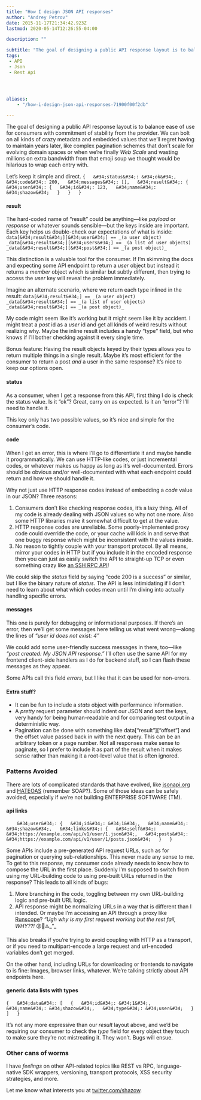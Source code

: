 ```yaml
---
title: "How I design JSON API responses"
author: "Andrey Petrov"
date: 2015-11-17T21:34:42.923Z
lastmod: 2020-05-14T12:26:55-04:00

description: ""

subtitle: "The goal of designing a public API response layout is to balance ease of use for consumers with commitment of stability from the provider…"
tags:
 - API
 - Json
 - Rest Api




aliases:
    - "/how-i-design-json-api-responses-71900f00f2db"

---
```


The goal of designing a public API response layout is to balance ease of use for consumers with commitment of stability from the provider. We can bolt on all kinds of crazy metadata and embedded values that we’ll regret having to maintain years later, like complex pagination schemes that don’t scale for evolving domain spaces or when we’re finally _Web Scale_ and wasting millions on extra bandwidth from that emoji soup we thought would be hilarious to wrap each entry with.

Let’s keep it simple and direct.
`{  
    &#34;status&#34;: &#34;ok&#34;,  
    &#34;code&#34;: 200,  
    &#34;messages&#34;: [],  
    &#34;result&#34;: {  
        &#34;user&#34;: {  
            &#34;id&#34;: 123,  
            &#34;name&#34;: &#34;shazow&#34;  
        }  
    }  
}`

#### result

The hard-coded name of “result” could be anything—like _payload_ or _response_ or whatever sounds sensible—but the keys inside are important. Each key helps us double-check our expectations of what is inside:
`data[&#34;result&#34;][&#34;user&#34;] == _(a user object)  
_data[&#34;result&#34;][&#34;users&#34;] == _(a list of user objects)  
_data[&#34;result&#34;][&#34;post&#34;] == _(a post object)_`

This distinction is a valuable tool for the consumer. If I’m skimming the docs and expecting some API endpoint to return a _user_ object but instead it returns a _member_ object which is similar but subtly different, then trying to access the _user_ key will reveal the problem immediately.

Imagine an alternate scenario, where we return each type inlined in the result:
`data[&#34;result&#34;] == _(a user object)  
_data[&#34;result&#34;] == _(a list of user objects)  
_data[&#34;result&#34;] == _(a post object)_`

My code might seem like it’s working but it might seem like it by accident. I might treat a _post_ id as a _user_ id and get all kinds of weird results without realizing why. Maybe the inline result includes a handy “type” field, but who knows if I’ll bother checking against it every single time.

Bonus feature: Having the result objects keyed by their types allows you to return multiple things in a single result. Maybe it’s most efficient for the consumer to return a post _and_ a user in the same response? It’s nice to keep our options open.

#### status

As a consumer, when I get a response from this API, first thing I do is check the status value. Is it “ok”? Great, carry on as expected. Is it an “error”? I’ll need to handle it.

This key only has two possible values, so it’s nice and simple for the consumer’s code.

#### code

When I get an error, this is where I’ll go to differentiate it and maybe handle it programmatically. We can use HTTP-like codes, or just incremental codes, or whatever makes us happy as long as it’s well-documented. Errors should be obvious and/or well-documented with what each endpoint could return and how we should handle it.

Why not just use HTTP response codes instead of embedding a _code_ value in our JSON? Three reasons:

1.  Consumers don’t like checking response codes, it’s a lazy thing. All of my code is already dealing with JSON values so why not one more. Also some HTTP libraries make it somewhat difficult to get at the value.
2.  HTTP response codes are unreliable. Some poorly-implemented proxy code could override the code, or your cache will kick in and serve that one buggy response which might be inconsistent with the values inside.
3.  No reason to tightly couple with your transport protocol. By all means, mirror your codes in HTTP but if you include it in the encoded response then you can just as easily switch the API to straight-up TCP or even something crazy like [an SSH RPC API](https://medium.com/@shazow/ssh-how-does-it-even-9e43586e4ffc)!

We could skip the _status_ field by saying “code 200 is a success” or similar, but I like the binary nature of _status._ The API is less intimidating if I don’t need to learn about what which codes mean until I’m diving into actually handling specific errors.

#### messages

This one is purely for debugging or informational purposes. If there’s an error, then we’ll get some messages here telling us what went wrong—along the lines of _“user id does not exist: 4”_

We could add some user-friendly success messages in there, too—like _“post created: My JSON API response.”_ I’ll often use the same API for my frontend client-side handlers as I do for backend stuff, so I can flash these messages as they appear.

Some APIs call this field _errors_, but I like that it can be used for non-errors.

#### Extra stuff?

*   It can be fun to include a _stats_ object with performance information.
*   A _pretty_ request parameter should indent our JSON and sort the keys, very handy for being human-readable and for comparing test output in a deterministic way.
*   Pagination can be done with something like data[“result”][“offset”] and the offset value passed back in with the next query. This can be an arbitrary token or a page number. Not all responses make sense to paginate, so I prefer to include it as part of the result when it makes sense rather than making it a root-level value that is often ignored.

### Patterns Avoided

There are lots of complicated standards that have evolved, like [jsonapi.org](http://jsonapi.org) and [HATEOAS](https://en.wikipedia.org/wiki/HATEOAS) (remember SOAP?). Some of those ideas can be safely avoided, especially if we’re not building ENTERPRISE SOFTWARE (TM).

#### api links
`    &#34;user&#34;: {  
        &#34;id&#34;: &#34;1&#34;,  
        &#34;name&#34;: &#34;shazow&#34;,  
        &#34;links&#34;: {  
            &#34;self&#34;: &#34;https://example.com/api/v1/user/1.json&#34;,  
            &#34;posts&#34;: &#34;https://example.com/api/v1/user/1/posts.json&#34;  
        }  
    }`

Some APIs include a pre-generated API request URLs, such as for pagination or querying sub-relationships. This never made any sense to me. To get to this response, my consumer code already needs to know how to compose the URL in the first place. Suddenly I’m supposed to switch from using my URL-building code to using pre-built URLs returned in the response? This leads to all kinds of bugs:

1.  More branching in the code, toggling between my own URL-building logic and pre-built URL logic.
2.  API response might be normalizing URLs in a way that is different than I intended. Or maybe I’m accessing an API through a proxy like [Runscope](https://www.runscope.com)? _“Ugh why is my first request working but the rest fail, WHY??!_ 😡🐚♨️_”_

This also breaks if you’re trying to avoid coupling with HTTP as a transport, or if you need to multipart-encode a large request and url-encoded variables don’t get merged.

On the other hand, including URLs for downloading or frontends to navigate to is fine: Images, browser links, whatever. We’re talking strictly about API endpoints here.

#### generic data lists with types
`{  
    &#34;data&#34;: [  
        {  
            &#34;id&#34;: &#34;1&#34;,  
            &#34;name&#34;: &#34;shazow&#34;,  
            &#34;type&#34;: &#34;user&#34;  
        }  
    ]  
}`

It’s not any more expressive than our _result_ layout above, and we’d be requiring our consumer to check the _type_ field for every object they touch to make sure they’re not mistreating it. They won’t. Bugs will ensue.

### Other cans of worms

I have _feelings_ on other API-related topics like REST vs RPC, language-native SDK wrappers, versioning, transport protocols, XSS security strategies, and more.

Let me know what interests you at [twitter.com/shazow](https://twitter.com/shazow).
